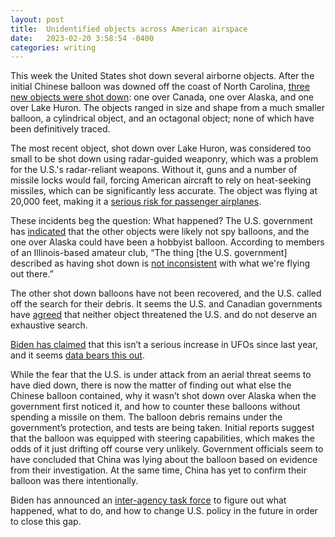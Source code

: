 ```yaml
---
layout: post
title:  Unidentified objects across American airspace
date:   2023-02-20 3:58:54 -0400
categories: writing
---
```

This week the United States shot down several airborne objects. After the initial Chinese balloon was downed off the coast of North Carolina, [three new objects were shot down](https://www.theguardian.com/us-news/2023/feb/12/us-military-shoots-down-fourth-flying-object-over-north-american-airspace): one over Canada, one over Alaska, and one over Lake Huron. The objects ranged in size and shape from a much smaller balloon, a cylindrical object, and an octagonal object; none of which have been definitively traced. 

The most recent object, shot down over Lake Huron, was considered too small to be shot down using radar-guided weaponry, which was a problem for the U.S.'s radar-reliant weapons. Without it, guns and a number of missile locks would fail, forcing American aircraft to rely on heat-seeking missiles, which can be significantly less accurate. The object was flying at 20,000 feet, making it a [serious risk for passenger airplanes](https://www.theguardian.com/us-news/2023/feb/12/us-military-shoots-down-fourth-flying-object-over-north-american-airspace). 

These incidents beg the question: What happened? The U.S. government has [indicated](https://www.usatoday.com/story/news/politics/2023/02/17/chinese-spy-balloon-biden-ufos-what-we-know/11281462002/) that the other objects were likely not spy balloons, and the one over Alaska could have been a hobbyist balloon. According to members of an Illinois-based amateur club, “The thing [the U.S. government] described as having shot down is [not inconsistent](https://www.politico.com/news/2023/02/17/that-could-have-been-our-balloon-hobby-group-member-thinks-downed-object-may-have-been-theirs-00083462) with what we're flying out there.”

The other shot down balloons have not been recovered, and the U.S. called off the search for their debris. It seems the U.S. and Canadian governments have [agreed](https://www.npr.org/2023/02/18/1158148965/us-canada-end-search-unidentified-airborne-objects-debris) that neither object threatened the U.S. and do not deserve an exhaustive search. 

[Biden has claimed](https://www.axios.com/2023/02/16/biden-china-spy-balloon-speech) that this isn’t a serious increase in UFOs since last year, and it seems [data bears this out](https://www.govexec.com/oversight/2023/02/what-ufo-us-shot-down-three-mysterious-objects-interest-and-concern-increase-over-unidentified-craft/383036/). 

While the fear that the U.S. is under attack from an aerial threat seems to have died down, there is now the matter of finding out what else the Chinese balloon contained, why it wasn’t shot down over Alaska when the government first noticed it, and how to counter these balloons without spending a missile on them. The balloon debris remains under the government’s protection, and tests are being taken. Initial reports suggest that the balloon was equipped with steering capabilities, which makes the odds of it just drifting off course very unlikely. Government officials seem to have concluded that China was lying about the balloon based on evidence from their investigation. At the same time, China has yet to confirm their balloon was there intentionally.

Biden has announced an [inter-agency task force](https://www.nbcnews.com/politics/white-house/white-house-announces-interagency-team-address-objects-sky-rcna70416) to figure out what happened, what to do, and how to change U.S. policy in the future in order to close this gap.
